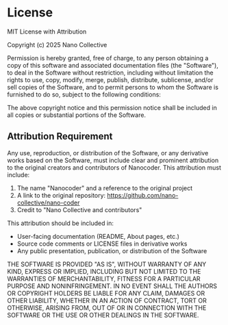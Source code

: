 # License

MIT License with Attribution

Copyright (c) 2025 Nano Collective

Permission is hereby granted, free of charge, to any person obtaining a copy
of this software and associated documentation files (the "Software"), to deal
in the Software without restriction, including without limitation the rights
to use, copy, modify, merge, publish, distribute, sublicense, and/or sell
copies of the Software, and to permit persons to whom the Software is
furnished to do so, subject to the following conditions:

The above copyright notice and this permission notice shall be included in all
copies or substantial portions of the Software.

## Attribution Requirement

Any use, reproduction, or distribution of the Software, or any derivative works
based on the Software, must include clear and prominent attribution to the
original creators and contributors of Nanocoder. This attribution must include:

1. The name "Nanocoder" and a reference to the original project
2. A link to the original repository: https://github.com/nano-collective/nano-coder
3. Credit to "Nano Collective and contributors"

This attribution should be included in:
- User-facing documentation (README, About pages, etc.)
- Source code comments or LICENSE files in derivative works
- Any public presentation, publication, or distribution of the Software

THE SOFTWARE IS PROVIDED "AS IS", WITHOUT WARRANTY OF ANY KIND, EXPRESS OR
IMPLIED, INCLUDING BUT NOT LIMITED TO THE WARRANTIES OF MERCHANTABILITY,
FITNESS FOR A PARTICULAR PURPOSE AND NONINFRINGEMENT. IN NO EVENT SHALL THE
AUTHORS OR COPYRIGHT HOLDERS BE LIABLE FOR ANY CLAIM, DAMAGES OR OTHER
LIABILITY, WHETHER IN AN ACTION OF CONTRACT, TORT OR OTHERWISE, ARISING FROM,
OUT OF OR IN CONNECTION WITH THE SOFTWARE OR THE USE OR OTHER DEALINGS IN THE
SOFTWARE.
